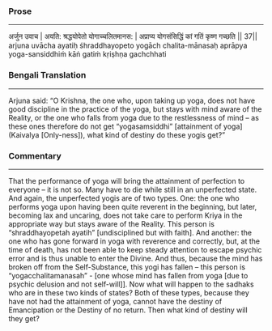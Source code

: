 ### Prose 
 --- 
अर्जुन उवाच |
अयति: श्रद्धयोपेतो योगाच्चलितमानस: |
अप्राप्य योगसंसिद्धिं कां गतिं कृष्ण गच्छति || 37||
arjuna uvācha
ayatiḥ śhraddhayopeto yogāch chalita-mānasaḥ
aprāpya yoga-sansiddhiṁ kāṅ gatiṁ kṛiṣhṇa gachchhati

### Bengali Translation 
 --- 
Arjuna said: “O Krishna, the one who, upon taking up yoga, does not have good discipline in the practice of the yoga, but stays with mind aware of the Reality, or the one who falls from yoga due to the restlessness of mind – as these ones therefore do not get “yogasamsiddhi” [attainment of yoga] (Kaivalya [Only-ness]), what kind of destiny do these yogis get?” 

### Commentary 
 --- 
That the performance of yoga will bring the attainment of perfection to everyone – it is not so. Many have to die while still in an unperfected state. And again, the unperfected yogis are of two types. One: the one who performs yoga upon having been quite reverent in the beginning, but later, becoming lax and uncaring, does not take care to perform Kriya in the appropriate way but stays aware of the Reality. This person is “shraddhayopetah ayatih” [undisciplined but with faith]. And another: the one who has gone forward in yoga with reverence and correctly, but, at the time of death, has not been able to keep steady attention to escape psychic error and is thus unable to enter the Divine. And thus, because the mind has broken off from the Self-Substance, this yogi has fallen – this person is “yogacchalitamanasah” - [one whose mind has fallen from yoga [due to psychic delusion and not self-will]]. Now what will happen to the sadhaks who are in these two kinds of states? Both of these types, because they have not had the attainment of yoga, cannot have the destiny of Emancipation or the Destiny of no return. Then what kind of destiny will they get?